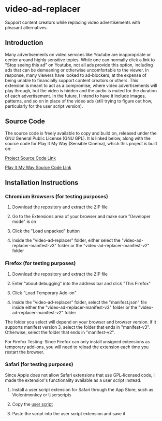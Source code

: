 # video-ad-replacer
Support content creators while replacing video advertisements with pleasant alternatives.

## Introduction
Many advertisements on video services like Youtube are inappropriate or center around highly sensitive topics. While one can normally click a link to "Stop seeing this ad" on Youtube, not all ads provide this option, including ads that can be demeaning or otherwise uncomfortable to the viewer. In response, many viewers have looked to ad-blockers, at the expense of being unable to financially support content creators or others. This extension is meant to act as a compromise, where video advertisements will play through, but the video is hidden and the audio is muted for the duration of each advertisement. In the future, I intend to have it include images, patterns, and so on in place of the video ads (still trying to figure out how, particularly for the user script version).

## Source Code
The source code is freely available to copy and build on, released under the GNU General Public License (GNU GPL). It is linked below, along with the source code for Play It My Way (Sensible Cinema), which this project is built on:

[Project Source Code Link](https://codeberg.org/jacobwillden/video-ad-replacer)

[Play It My Way Source Code Link](https://github.com/rdp/sensible-cinema/)

## Installation Instructions

### Chromium Browsers (for testing purposes)

1. Download the repository and extract the ZIP file

2. Go to the Extensions area of your browser and make sure "Developer mode" is on

3. Click the "Load unpacked" button

4. Inside the "video-ad-replacer" folder, either select the "video-ad-replacer-manifest-v3" folder or the "video-ad-replacer-manifest-v2" folder

### Firefox (for testing purposes)

1. Download the repository and extract the ZIP file

2. Enter "about:debugging" into the address bar and click "This Firefox"

3. Click "Load Temporary Add-on"

4. Inside the "video-ad-replacer" folder, select the "manifest.json" file inside either the "video-ad-replacer-manifest-v3" folder or the "video-ad-replacer-manifest-v2" folder

The folder you select will depend on your browser and browser version. If it supports manifest version 3, select the folder that ends in "manifest-v3". Otherwise, select the folder that ends in "manifest-v2".

For Firefox Testing: Since Firefox can only install unsigned extensions as temporary add-ons, you will need to reload the extension each time you restart the browser.

### Safari (for testing purposes)

Since Apple does not allow Safari extensions that use GPL-licensed code, I made the extension's functionality available as a user script instead.

1. Install a user script extension for Safari through the App Store, such
as Violentmonkey or Userscripts

2. Copy the [user script](https://codeberg.org/jacobwillden/video-ad-replacer/src/branch/main/video-ad-replacer.user.js)

3. Paste the script into the user script extension and save it